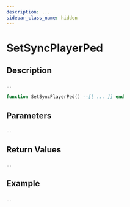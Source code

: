 ```yaml
---
description: ...
sidebar_class_name: hidden
---
```


# SetSyncPlayerPed

## Description

...

```lua
function SetSyncPlayerPed() --[[ ... ]] end
```

## Parameters

...

## Return Values

...

## Example

...

